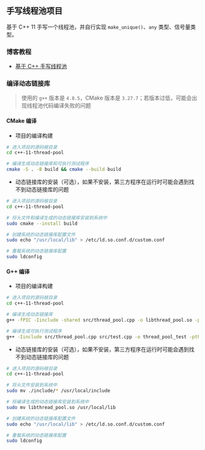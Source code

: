 ## 手写线程池项目

基于 C++ 11 手写一个线程池，并自行实现 `make_unique()`、`any` 类型、信号量类型。

### 博客教程

- [基于 C++ 手写线程池](https://www.techgrow.cn/posts/585aa296.html)

### 编译动态链接库

> 使用的 `g++` 版本是 `4.8.5`，CMake 版本是 `3.27.7`；若版本过低，可能会出现线程池代码编译失败的问题

#### CMake 编译

- 项目的编译构建

``` sh
# 进入项目的源码根目录
cd c++-11-thread-pool

# 编译生成动态链接库和可执行测试程序
cmake -S . -B build && cmake --build build
```

- 动态链接库的安装（可选），如果不安装，第三方程序在运行时可能会遇到找不到动态链接库的问题

``` sh
# 进入项目的源码根目录
cd c++-11-thread-pool

# 将头文件和编译生成的动态链接库安装到系统中
sudo cmake --install build

# 创建系统的动态链接库配置文件
sudo echo "/usr/local/lib" > /etc/ld.so.conf.d/custom.conf

# 重载系统的动态链接库配置
sudo ldconfig
```

#### G++ 编译

- 项目的编译构建

``` sh
# 进入项目的源码根目录
cd c++-11-thread-pool

# 编译生成动态链接库
g++ -fPIC -Iinclude -shared src/thread_pool.cpp -o libthread_pool.so -pthread -std=c++11

# 编译生成可执行测试程序
g++ -Iinclude src/thread_pool.cpp src/test.cpp -o thread_pool_test -pthread -std=c++11
```

- 动态链接库的安装（可选），如果不安装，第三方程序在运行时可能会遇到找不到动态链接库的问题

``` sh
# 进入项目的源码根目录
cd c++-11-thread-pool

# 将头文件安装到系统中
sudo mv ./include/* /usr/local/include

# 将编译生成的动态链接库安装到系统中
sudo mv libthread_pool.so /usr/local/lib

# 创建系统的动态链接库配置文件
sudo echo "/usr/local/lib" > /etc/ld.so.conf.d/custom.conf

# 重载系统的动态链接库配置
sudo ldconfig
```
